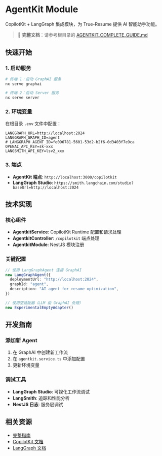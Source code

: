 # AgentKit Module

CopilotKit + LangGraph 集成模块，为 True-Resume 提供 AI 智能助手功能。

> 📖 **完整文档**：请参考根目录的 [AGENTKIT_COMPLETE_GUIDE.md](../../AGENTKIT_COMPLETE_GUIDE.md)

## 快速开始

### 1. 启动服务

```bash
# 终端 1：启动 GraphAI 服务
nx serve graphai

# 终端 2：启动 Server 服务
nx serve server
```

### 2. 环境变量

在根目录 `.env` 文件中配置：

```env
LANGGRAPH_URL=http://localhost:2024
LANGGRAPH_GRAPH_ID=agent
# LANGGRAPH_AGENT_ID=fe096781-5601-53d2-b2f6-0d3403f7e9ca
OPENAI_API_KEY=sk-xxx
LANGSMITH_API_KEY=lsv2_xxx
```

### 3. 端点

- **AgentKit 端点**: `http://localhost:3000/copilotkit`
- **LangGraph Studio**: `https://smith.langchain.com/studio?baseUrl=http://localhost:2024`

## 技术实现

### 核心组件

- **AgentkitService**: CopilotKit Runtime 配置和请求处理
- **AgentkitController**: `/copilotkit` 端点处理
- **AgentkitModule**: NestJS 模块注册

### 关键配置

```typescript
// 使用 LangGraphAgent 连接 GraphAI
new LangGraphAgent({
  deploymentUrl: "http://localhost:2024",
  graphId: "agent",
  description: "AI agent for resume optimization",
})

// 使用空适配器（LLM 由 GraphAI 处理）
new ExperimentalEmptyAdapter()
```

## 开发指南

### 添加新 Agent

1. 在 GraphAI 中创建新工作流
2. 在 `agentkit.service.ts` 中添加配置
3. 更新环境变量

### 调试工具

- **LangGraph Studio**: 可视化工作流调试
- **LangSmith**: 追踪和性能分析
- **NestJS 日志**: 服务层调试

## 相关资源

- [完整指南](../../AGENTKIT_COMPLETE_GUIDE.md)
- [CopilotKit 文档](https://docs.copilotkit.ai/)
- [LangGraph 文档](https://langchain-ai.github.io/langgraphjs/)
